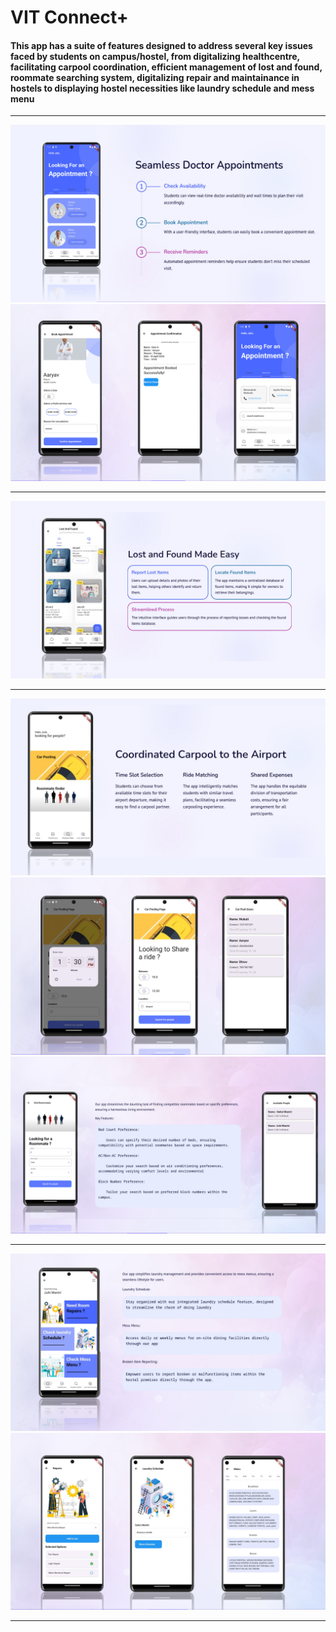 # VIT Connect+

#### This app has a suite of features designed to address several key issues faced by students on campus/hostel, from digitalizing healthcentre, facilitating carpool coordination, efficient management of lost and found, roommate searching system, digitalizing repair and maintainance in hostels to displaying hostel necessities like laundry schedule and mess menu


<hr>
<img src="display/healthcare.png">

<img src="display/healthcare-screens.png">
<hr>
<img src="display/lost_and_found.png">
<hr>
<img src="display/carpool.png">
<img src="display/carpool-ss.png">

<img src="display/roommate finder.png">
<hr>
<img src="display/hostel.png">
<img src="display/hostel_screens.png">
<hr>

